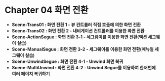 # Chapter 04 화면 전환
- **Scene-Trans01 : 화면 전환 1 - 뷰 컨트롤러 직접 호출에 의한 화면 전환**
- **Scene-Trans02 : 화면 전환 2 - 내비게이션 컨트롤러를 이용한 화면 전환**
- **Scene-ActionSegue : 화면 전환 3-1 - 세그웨이를 이용한 화면 전환(액션 세그웨이 실습)**
- **Scene-ManualSegue : 화면 전환 3-2 - 세그웨이를 이용한 화면 전환(매뉴얼 세그웨이 실습)**
- **Scene-UnwindSegue : 화면 전환 4-1 - Unwind 화면 복귀**
- **Scene-MultiUnwind : 화면 전환 4-2 - Unwind Segue를 이용하여 한꺼번에 여러 페이지 복귀하기**

